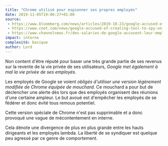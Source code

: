 ```yaml
---
title: "Chrome utilisé pour espionner ses propres employés"
date: 2019-11-05T19:06:27+01:00
source: 
 - https://www.bloomberg.com/news/articles/2019-10-23/google-accused-of-creating-spy-tool-to-squelch-worker-dissent
 - https://www.cnet.com/news/google-accused-of-creating-tool-to-spy-on-employees-organizing-efforts/
 - https://www.channelnews.fr/des-salaries-de-google-accusent-leur-employeur-de-vouloir-les-espionner-au-travers-de-chrome-92447
impact: interne
complexité: basique
author: Lord
---
```

Non content d'être réputé pour baser une très grande partie de ses revenus sur la revente de la vie privée de ses utilisateurs, *Google met également à mal la vie privée de ses employés*.

Les employés de Google se voient *obligés d'utiliser une version légèrement modifiée de Chrome équipée de mouchard*.
Ce mouchard a pour but de déclencher une alerte dès lors que des employés organisent des réunions d'une certaine ampleur.
Le but avoué est d'empêcher les employés de se fédérer et donc évité tous remous potentiel.

Cette version spéciale de Chrome n'est pas supprimable et a donc provoqué une vague de mécontentement en interne.

Cela dénote une divergence de plus en plus grande entre les hauts dirigeants et les employés lambda.
La liberté de se syndiquer est quelque peu agressé par ce genre de comportement.
